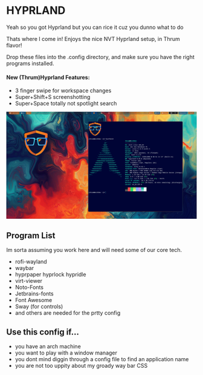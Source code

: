 # HYPRLAND

Yeah so you got Hyprland but you can rice it cuz you dunno what to do

Thats where I come in! Enjoys the nice NVT Hyprland setup, in Thrum flavor!

Drop these files into the .config directory, and make sure you have the right programs installed.

#### New (Thrum)Hyprland Features:
* 3 finger swipe for workspace changes
* Super+Shift+S screenshotting
* Super+Space totally not spotlight search

![alt text](https://github.com/ThrumWindsock/NVTHyprland/blob/main/hyprnvtdemo.png "Shes a looker")


## Program List

Im sorta assuming you work here and will need some of our core tech.

* rofi-wayland
* waybar
* hyprpaper hyprlock hypridle
* virt-viewer
* Noto-Fonts
* Jetbrains-fonts
* Font Awesome
* Sway (for controls)
* and others are needed for the prtty config

## Use this config if...
* you have an arch machine
* you want to play with a window manager
* you dont mind diggin through a config file to find an application name
* you are not too uppity about my groady way bar CSS

